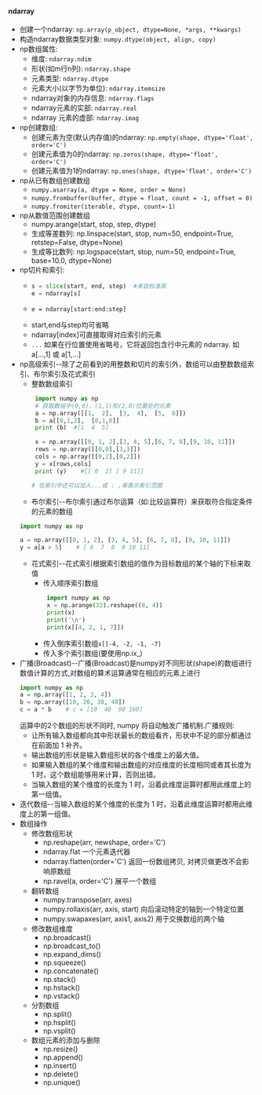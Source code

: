 #### ndarray
- 创建一个ndarray: `np.array(p_object, dtype=None, *args, **kwargs)`
- 构造ndarray数据类型对象: `numpy.dtype(object, align, copy)`
- np数组属性:
  - 维度: `ndarray.ndim`
  - 形状(如m行n列): `ndarray.shape`
  - 元素类型: `ndarray.dtype`
  - 元素大小(以字节为单位): `ndarray.itemsize`
  - ndarray对象的内存信息: `ndarray.flags`
  - ndarray元素的实部: `ndarray.real`
  - ndarray 元素的虚部: `ndarray.imag`
- np创建数组:
  - 创建元素为空(默认内存值)的ndarray: `np.empty(shape, dtype='float', order='C')`
  - 创建元素值为0的ndarray: `np.zeros(shape, dtype='float', order='C')`
  - 创建元素值为1的ndarray: `np.ones(shape, dtype='float', order='C')`
- np从已有数组创建数组
  - `numpy.asarray(a, dtype = None, order = None)`
  - `numpy.frombuffer(buffer, dtype = float, count = -1, offset = 0)`
  - `numpy.fromiter(iterable, dtype, count=-1)`
- np从数值范围创建数组
  - numpy.arange(start, stop, step, dtype)
  - 生成等差数列: np.linspace(start, stop, num=50, endpoint=True, retstep=False, dtype=None)
  - 生成等比数列: np.logspace(start, stop, num=50, endpoint=True, base=10.0, dtype=None)
- np切片和索引:
  - ```python
    s = slice(start, end, step)  #来自标准库
    e = ndarray[s]
    ```
  - ```
    e = ndarray[start:end:step]
    ```
  - start,end与step均可省略
  - ndarray[index]可直接取得对应索引的元素
  - `...` 如果在行位置使用省略号，它将返回包含行中元素的 ndarray. 如a[...,1] 或 a[1,...]
- np高级索引--除了之前看到的用整数和切片的索引外，数组可以由整数数组索引、布尔索引及花式索引
  - 整数数组索引
    ```python
     import numpy as np
     # 获取数组中(0,0)，(1,1)和(2,0)位置处的元素
     a = np.array([[1,  2],  [3,  4],  [5,  6]]) 
     b = a[[0,1,2],  [0,1,0]]
     print (b)  #[1  4  5]
    
     x = np.array([[0, 1, 2],[3, 4, 5],[6, 7, 8],[9, 10, 11]])
     rows = np.array([[0,0],[3,3]]) 
     cols = np.array([[0,2],[0,2]]) 
     y = x[rows,cols]  
     print (y)    #[[ 0  2] [ 9 11]]
    
    # 在索引中还可以加入...或 : ,来表示索引范围
    ```
  - 布尔索引--布尔索引通过布尔运算（如:比较运算符）来获取符合指定条件的元素的数组
  ```python
  import numpy as np
  
  a = np.array([[0, 1, 2], [3, 4, 5], [6, 7, 8], [9, 10, 11]])
  y = a[a > 5]    # [ 6  7  8  9 10 11]
  ```
  - 花式索引--花式索引根据索引数组的值作为目标数组的某个轴的下标来取值
    - 传入顺序索引数组
      ```python
       import numpy as np  
       x = np.arange(32).reshape((8, 4))
       print(x)
       print('\n')
       print(x[[4, 2, 1, 7]])
      ```
    - 传入倒序索引数组`x[[-4, -2, -1, -7]`
    - 传入多个索引数组(要使用np.ix_)
- 广播(Broadcast)--广播(Broadcast)是numpy对不同形状(shape)的数组进行数值计算的方式,对数组的算术运算通常在相应的元素上进行
    ```python
    import numpy as np
    a = np.array([1, 2, 3, 4])
    b = np.array([10, 20, 30, 40])
    c = a * b    # c = [10  40  90 160]
    ```
  运算中的2个数组的形状不同时, numpy 将自动触发广播机制.广播规则:
  - 让所有输入数组都向其中形状最长的数组看齐，形状中不足的部分都通过在前面加 1 补齐。
  - 输出数组的形状是输入数组形状的各个维度上的最大值。
  - 如果输入数组的某个维度和输出数组的对应维度的长度相同或者其长度为 1 时，这个数组能够用来计算，否则出错。
  - 当输入数组的某个维度的长度为 1 时，沿着此维度运算时都用此维度上的第一组值。
- 迭代数组--当输入数组的某个维度的长度为 1 时，沿着此维度运算时都用此维度上的第一组值。
- 数组操作
  - 修改数组形状
    - np.reshape(arr, newshape, order='C')
    - ndarray.flat  一个元素迭代器
    - ndarray.flatten(order='C')  返回一份数组拷贝, 对拷贝做更改不会影响原数组
    - np.ravel(a, order='C')  展平一个数组
  - 翻转数组
    - numpy.transpose(arr, axes)
    - numpy.rollaxis(arr, axis, start)  向后滚动特定的轴到一个特定位置
    - numpy.swapaxes(arr, axis1, axis2)  用于交换数组的两个轴
  - 修改数组维度
    - np.broadcast()
    - np.broadcast_to()
    - np.expand_dims()
    - np.squeeze()
    - np.concatenate()
    - np.stack()
    - np.hstack()
    - np.vstack()
  - 分割数组
    - np.split()
    - np.hsplit()
    - np.vsplit()
  - 数组元素的添加与删除
    - np.resize()
    - np.append()
    - np.insert()
    - np.delete()
    - np.unique()
